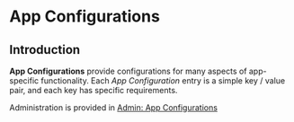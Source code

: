 # App Configurations

## Introduction

**App Configurations** provide configurations for many aspects of app-specific functionality. Each *App Configuration* entry is a simple key / value pair, and each key has specific requirements.

Administration is provided in [Admin: App Configurations](/admin/app_configurations)
